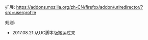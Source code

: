 扩展: https://addons.mozilla.org/zh-CN/firefox/addon/urlredirector/?src=userprofile

规则:
 - 2017.08.21 从UC脚本版搬运过来